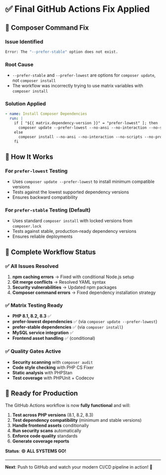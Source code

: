 # ✅ Final GitHub Actions Fix Applied

## 🔧 **Composer Command Fix**

### **Issue Identified**
```bash
Error: The "--prefer-stable" option does not exist.
```

### **Root Cause**
- `--prefer-stable` and `--prefer-lowest` are options for `composer update`, not `composer install`
- The workflow was incorrectly trying to use matrix variables with `composer install`

### **Solution Applied**
```yaml
- name: Install Composer Dependencies
  run: |
    if [ "${{ matrix.dependency-version }}" = "prefer-lowest" ]; then
      composer update --prefer-lowest --no-ansi --no-interaction --no-scripts --no-progress --optimize-autoloader
    else
      composer install --no-ansi --no-interaction --no-scripts --no-progress --optimize-autoloader
    fi
```

## 🎯 **How It Works**

### **For `prefer-lowest` Testing**
- Uses `composer update --prefer-lowest` to install minimum compatible versions
- Tests against the lowest supported dependency versions
- Ensures backward compatibility

### **For `prefer-stable` Testing (Default)**
- Uses standard `composer install` with locked versions from `composer.lock`
- Tests against stable, production-ready dependency versions
- Ensures reliable deployments

## 🚀 **Complete Workflow Status**

### ✅ **All Issues Resolved**
1. **npm caching errors** → Fixed with conditional Node.js setup
2. **Git merge conflicts** → Resolved YAML syntax
3. **Security vulnerabilities** → Updated npm packages
4. **Composer command errors** → Fixed dependency installation strategy

### ✅ **Matrix Testing Ready**
- **PHP 8.1, 8.2, 8.3** ✅
- **prefer-lowest dependencies** ✅ (via `composer update --prefer-lowest`)
- **prefer-stable dependencies** ✅ (via `composer install`)
- **MySQL service integration** ✅
- **Frontend asset handling** ✅ (conditional)

### ✅ **Quality Gates Active**
- **Security scanning** with `composer audit`
- **Code style checking** with PHP CS Fixer
- **Static analysis** with PHPStan
- **Test coverage** with PHPUnit + Codecov

## 🎉 **Ready for Production**

The GitHub Actions workflow is now **fully functional** and will:

1. **Test across PHP versions** (8.1, 8.2, 8.3)
2. **Test dependency compatibility** (minimum and stable versions)
3. **Handle frontend assets** conditionally
4. **Run security scans** automatically
5. **Enforce code quality** standards
6. **Generate coverage reports**

**Status**: 🟢 **ALL SYSTEMS GO!**

---

**Next**: Push to GitHub and watch your modern CI/CD pipeline in action! 🚀